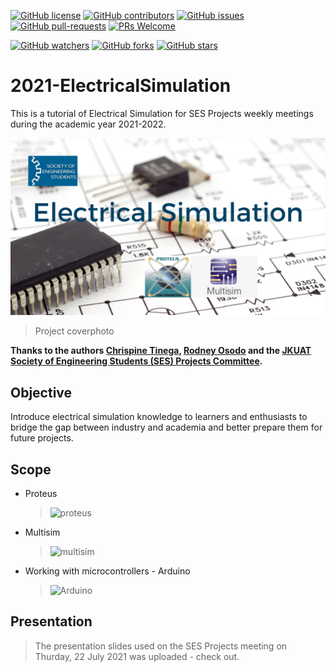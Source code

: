 [![GitHub license](https://img.shields.io/github/license/JKUATSES/2021-electricalSimulation.svg)](https://github.com/JKUATSES/2021-electricalSimulation/blob/main/LICENSE)
[![GitHub contributors](https://img.shields.io/github/contributors/JKUATSES/2021-electricalSimulation.svg)](https://github.com/JKUATSES/2021-electricalSimulation/graphs/contributors)
[![GitHub issues](https://img.shields.io/github/issues/JKUATSES/2021-electricalSimulation.svg)](https://github.com/JKUATSES/2021-electricalSimulation/issues)
[![GitHub pull-requests](https://img.shields.io/github/issues-pr/JKUATSES/2021-electricalSimulation.svg)](https://github.com/JKUATSES/2021-electricalSimulation/pulls)
[![PRs Welcome](https://img.shields.io/badge/PRs-welcome-brightgreen.svg?style=flat-square)](http://makeapullrequest.com)

[![GitHub watchers](https://img.shields.io/github/watchers/JKUATSES/2021-electricalSimulation.svg?style=social&label=Watch)](https://github.com/JKUATSES/2021-electricalSimulation/watchers)
[![GitHub forks](https://img.shields.io/github/forks/JKUATSES/2021-electricalSimulation.svg?style=social&label=Fork)](https://github.com/JKUATSES/2021-electricalSimulation/network/members)
[![GitHub stars](https://img.shields.io/github/stars/JKUATSES/2021-electricalSimulation.svg?style=social&label=Sta)](https://github.com/JKUATSES/2021-electricalSimulation/stargazers)

# 2021-ElectricalSimulation
This is a tutorial of Electrical Simulation for SES Projects weekly meetings during the academic year 2021-2022.

![alt text](https://github.com/JKUATSES/2021-electricalSimulation/blob/main/Electrical%20Simulation.png)
> Project coverphoto

**Thanks to the authors [Chrispine Tinega](https://github.com/tineachris), [Rodney Osodo](https://github.com/0x6f736f646f) and the [JKUAT Society of Engineering Students (SES) Projects Committee](https://github.com/jkuatses).**

## Objective
   Introduce electrical simulation knowledge to learners and enthusiasts to bridge the gap between industry and academia and better prepare them for future projects. 
## Scope
   * Proteus
      > ![proteus](https://user-images.githubusercontent.com/72353423/125945707-75b687d4-656e-43cf-a11b-6c4a0ca857e1.jpg)

   * Multisim
      > ![multisim](https://user-images.githubusercontent.com/72353423/125946744-e03a7728-e6a9-4d46-86eb-872594cfb5da.jpg)

   * Working with microcontrollers - Arduino
        >![Arduino](https://user-images.githubusercontent.com/72353423/125946364-75f2b6d1-0e29-4aba-b667-bcf802575b27.png)
## Presentation
> The presentation slides used on the SES Projects meeting on Thurday, 22 July 2021 was uploaded - check out.


